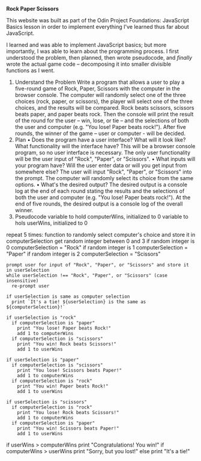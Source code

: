 **Rock Paper Scissors**

This website was built as part of the Odin Project Foundations: JavaScript Basics lesson in order to implement everything I've learned thus far about JavaScript.

I learned and was able to implement JavaScript basics; but more importantly, I was able to learn about the programming process. I first understood the problem, then planned, then wrote pseudocode, and _finally_ wrote the actual game code – decomposing it into smaller divisible functions as I went.

1. Understand the Problem
  Write a program that allows a user to play a five-round game of Rock, Paper, Scissors with the computer in the browser console. The computer will randomly select one of the three choices (rock, paper, or scissors), the player will select one of the three choices, and the results will be compared. Rock beats scissors, scissors beats paper, and paper beats rock. Then the console will print the result of the round for the user – win, lose, or tie – and the selections of both the user and computer (e.g. "You lose! Paper beats rock!"). After five rounds, the winner of the game – user or computer - will be decided.
2. Plan
  • Does the program have a user interface? What will it look like? What functionality will the interface have?
    This will be a browser console program, so no user interface is necessary. The only user functionality will be the user input of "Rock", "Paper", or "Scissors".
  • What inputs will your program have? Will the user enter data or will you get input from somewhere else?
    The user will input "Rock", "Paper", or "Scissors" into the prompt. The computer will randomly select its choice from the same options.
  • What's the desired output?
    The desired output is a console log at the end of each round stating the results and the selections of both the user and computer (e.g. "You lose! Paper beats rock!"). At the end of five rounds, the desired output is a console log of the overall winner.
3. Pseudocode
  variable to hold computerWins, initialized to 0
  variable to hols userWins, initialized to 0

  repeat 5 times:
    function to randomly select computer's choice and store it in computerSelection
      get random integer between 0 and 3
      if random integer is 0
        computerSelection = "Rock"
      if random integer is 1
        computerSelection = "Paper"
      if random integer is 2
        computerSelection = "Scissors"

    prompt user for input of "Rock", "Paper", or "Scissors" and store it in userSelection
    while userSelection !== "Rock", "Paper", or "Scissors" (case insensitive)
      re-prompt user

    if userSelection is same as computer selection
      print `It's a tie! ${userSelection} is the same as ${computerSelection}!`

    if userSelection is "rock"
      if computerSelection is "paper"
        print "You lose! Paper beats Rock!"
        add 1 to computerWins
      if computerSelection is "scissors"
        print "You win! Rock beats Scissors!"
        add 1 to userWins

    if userSelection is "paper"
      if computerSelection is "scissors"
        print "You lose! Scissors beats Paper!"
        add 1 to computerWins
      if computerSelection is "rock"
        print "You win! Paper beats Rock!"
        add 1 to userWins

    if userSelection is "scissors"
      if computerSelection is "rock"
        print "You lose! Rock beats Scissors!"
        add 1 to computerWins
      if computerSelection is "paper"
        print "You win! Scissors beats Paper!"
        add 1 to userWins
  
  if userWins > computerWins
    print "Congratulations! You win!"
  if computerWins > userWins
    print "Sorry, but you lost!"
  else
    print "It's a tie!"